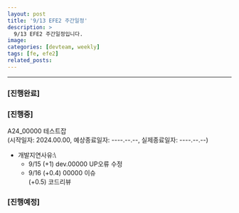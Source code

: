 ```yaml
---
layout: post
title: '9/13 EFE2 주간일정'
description: >
  9/13 EFE2 주간일정입니다.
image: 
categories: [devteam, weekly]
tags: [fe, efe2]
related_posts:
---
```

---

### [진행완료]

### [진행중]

A24_00000 테스트잡 \
(시작일자: 2024.00.00, 예상종료일자: ----.--.--, 실제종료일자: ----.--.--)

- 개발지연사유:\
  - 9/15 (+1) dev.00000 UP오류 수정
  - 9/16 (+0.4) 00000 이슈 \
         (+0.5) 코드리뷰

### [진행예정]
